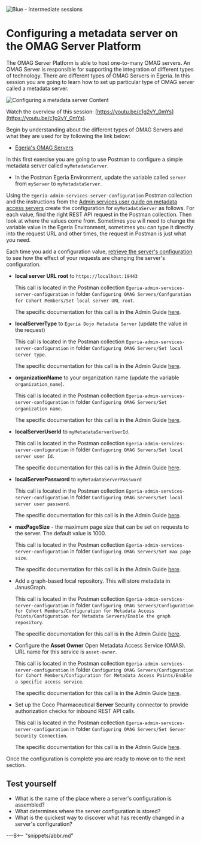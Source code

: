 <!-- SPDX-License-Identifier: CC-BY-4.0 -->
<!-- Copyright Contributors to the ODPi Egeria project 2020. -->

![Blue - Intermediate sessions](egeria-dojo-session-coding-blue-intermediate-session.png)

# Configuring a metadata server on the OMAG Server Platform

The OMAG Server Platform is able to host one-to-many OMAG servers.
An OMAG Server is responsible for supporting the integration of different types of
technology.  There are different types of OMAG Servers in Egeria.
In this session you are going to learn how to set up particular type of OMAG server called a metadata server.

![Configuring a metadata server Content](egeria-dojo-day-1-3-1-3-configuring-a-server.png)

Watch the overview of this session: [https://youtu.be/c1g2vY_0mYs](https://youtu.be/c1g2vY_0mYs).

Begin by understanding about the different types of OMAG Servers and what they are used for by
following the link below:
* [Egeria's OMAG Servers](./concepts/omag-server)

In this first exercise you are going to use Postman to configure a simple metadata server called
`myMetadataServer`.

* In the Postman Egeria Environment, update the variable called `server` from `myServer` to `myMetadataServer`.

Using the `Egeria-admin-services-server-configuration` Postman collection and the instructions
from the [Admin services user guide on metadata access servers](./concepts/metadata-access-server)
create the configuration for `myMetadataServer` as follows.  For each value, find the right REST API request in the
Postman collection.  Then look at where the values come from.  Sometimes you will need to change the variable
value in the Egeria Environment, sometimes you can type it directly into the request URL and other times,
the request in Postman is just what you need.

Each time you add a configuration value, 
[retrieve the server's configuration](./concepts/configuration-document)
to see how the effect of your requests are changing the server's configuration.

* **local server URL root** to `https://localhost:19443`

  This call is located in the Postman collection `Egeria-admin-services-server-configuration` in folder
  `Configuring OMAG Servers/Confguration for Cohort Members/Set local server URL root`.
  
  The specific documentation for this call is in the Admin Guide [here](./guides/admin/servers/configuring-a-metadata-access-point/#configuring-local-server-url).

* **localServerType** to `Egeria Dojo Metadata Server` (update the value in the request)

  This call is located in the Postman collection `Egeria-admin-services-server-configuration` in folder
  `Configuring OMAG Servers/Set local server type`.
  
  The specific documentation for this call is in the Admin Guide [here](./guides/admin/servers/configuring-a-metadata-access-store/#configuring-omag-server-basic-properties).

* **organizationName** to your organization name (update the variable `organization_name`).
 
  This call is located in the Postman collection `Egeria-admin-services-server-configuration` in folder
  `Configuring OMAG Servers/Set organization name`.
  
  The specific documentation for this call is in the Admin Guide [here](./guides/admin/servers/configuring-a-metadata-access-store/#configuring-omag-server-basic-properties).
 
* **localServerUserId** to `myMetadataServerUserId`.

  This call is located in the Postman collection `Egeria-admin-services-server-configuration` in folder
  `Configuring OMAG Servers/Set local server user Id`.
  
  The specific documentation for this call is in the Admin Guide [here](./guides/admin/servers/configuring-a-metadata-access-store/#configuring-omag-server-basic-properties).

* **localServerPassword** to `myMetadataServerPassword`

  This call is located in the Postman collection `Egeria-admin-services-server-configuration` in folder
  `Configuring OMAG Servers/Set local server user password`.
  
  The specific documentation for this call is in the Admin Guide [here](./guides/admin/servers/configuring-a-metadata-access-store/#configuring-omag-server-basic-properties).

* **maxPageSize** - the maximum page size that can be set on requests to the server. The default value is 1000.

  This call is located in the Postman collection `Egeria-admin-services-server-configuration` in folder
  `Configuring OMAG Servers/Set max page size`.
  
  The specific documentation for this call is in the Admin Guide [here](./guides/admin/servers/configuring-a-metadata-access-store/#configuring-omag-server-basic-properties).

* Add a graph-based local repository.  This will store metadata in JanusGraph.

  This call is located in the Postman collection `Egeria-admin-services-server-configuration` in folder
  `Configuring OMAG Servers/Configuration for Cohort Members/Configuration for Metadata Access Points/Configuration for Metadata Servers/Enable the graph repository`.
  
  The specific documentation for this call is in the Admin Guide [here](./guides/admin/servers/configuring-a-metadata-access-store/#configuring-the-local-repository).

* Configure the **Asset Owner** Open Metadata Access Service (OMAS). URL name for this service is `asset-owner`.

  This call is located in the Postman collection `Egeria-admin-services-server-configuration` in folder
  `Configuring OMAG Servers/Configuration for Cohort Members/Configuration for Metadata Access Points/Enable a specific access service`.
  
  The specific documentation for this call is in the Admin Guide [here](./guides/admin/servers/configuring-a-metadata-access-store/#configuring-the-access-services).

* Set up the Coco Pharmaceutical **Server** Security connector to provide authorization checks for inbound REST API calls.

  This call is located in the Postman collection `Egeria-admin-services-server-configuration` in folder
  `Configuring OMAG Servers/Set Server Security Connection`.
  
  The specific documentation for this call is in the Admin Guide [here](./guides/admin/servers/configuring-a-metadata-access-store/#configuring-the-server-security-connector).

Once the configuration is complete you are ready to move on to the next section.

## Test yourself

* What is the name of the place where a server's configuration is assembled?
* What determines where the server configuration is stored?
* What is the quickest way to discover what has recently changed in a server's configuration?

---8<-- "snippets/abbr.md"
